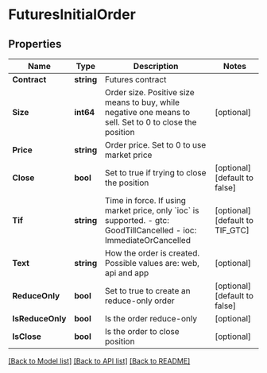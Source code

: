 # FuturesInitialOrder

## Properties
Name | Type | Description | Notes
------------ | ------------- | ------------- | -------------
**Contract** | **string** | Futures contract | 
**Size** | **int64** | Order size. Positive size means to buy, while negative one means to sell. Set to 0 to close the position | [optional] 
**Price** | **string** | Order price. Set to 0 to use market price | 
**Close** | **bool** | Set to true if trying to close the position | [optional] [default to false]
**Tif** | **string** | Time in force. If using market price, only &#x60;ioc&#x60; is supported.  - gtc: GoodTillCancelled - ioc: ImmediateOrCancelled | [optional] [default to TIF_GTC]
**Text** | **string** | How the order is created. Possible values are: web, api and app | [optional] 
**ReduceOnly** | **bool** | Set to true to create an reduce-only order | [optional] [default to false]
**IsReduceOnly** | **bool** | Is the order reduce-only | [optional] 
**IsClose** | **bool** | Is the order to close position | [optional] 

[[Back to Model list]](../README.md#documentation-for-models) [[Back to API list]](../README.md#documentation-for-api-endpoints) [[Back to README]](../README.md)



